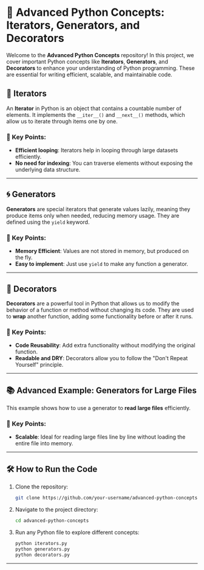 # 📜 Advanced Python Concepts: Iterators, Generators, and Decorators

Welcome to the **Advanced Python Concepts** repository! In this project, we cover important Python concepts like **Iterators**, **Generators**, and **Decorators** to enhance your understanding of Python programming. These are essential for writing efficient, scalable, and maintainable code.

## 🔄 Iterators

An **Iterator** in Python is an object that contains a countable number of elements. It implements the `__iter__()` and `__next__()` methods, which allow us to iterate through items one by one.

### 🌟 Key Points:
- **Efficient looping**: Iterators help in looping through large datasets efficiently.
- **No need for indexing**: You can traverse elements without exposing the underlying data structure.

---

## 🌀 Generators

**Generators** are special iterators that generate values lazily, meaning they produce items only when needed, reducing memory usage. They are defined using the `yield` keyword.

### 🌟 Key Points:
- **Memory Efficient**: Values are not stored in memory, but produced on the fly.
- **Easy to implement**: Just use `yield` to make any function a generator.

---

## 🎨 Decorators

**Decorators** are a powerful tool in Python that allows us to modify the behavior of a function or method without changing its code. They are used to **wrap** another function, adding some functionality before or after it runs.

### 🌟 Key Points:
- **Code Reusability**: Add extra functionality without modifying the original function.
- **Readable and DRY**: Decorators allow you to follow the "Don't Repeat Yourself" principle.

---

## 📚 Advanced Example: Generators for Large Files

This example shows how to use a generator to **read large files** efficiently.

### 🌟 Key Points:
- **Scalable**: Ideal for reading large files line by line without loading the entire file into memory.

---

## 🛠️ How to Run the Code

1. Clone the repository:
    ```bash
    git clone https://github.com/your-username/advanced-python-concepts.git
    ```

2. Navigate to the project directory:
    ```bash
    cd advanced-python-concepts
    ```

3. Run any Python file to explore different concepts:
    ```bash
    python iterators.py
    python generators.py
    python decorators.py
    ```

---

